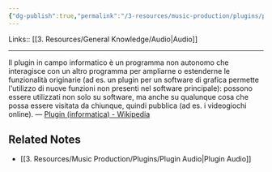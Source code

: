 ```yaml
---
{"dg-publish":true,"permalink":"/3-resources/music-production/plugins/plugin/","tags":["topic"]}
---
```


Links:: [[3. Resources/General Knowledge/Audio\|Audio]]

---
Il plugin in campo informatico è un programma non autonomo che interagisce con un altro programma per ampliarne o estenderne le funzionalità originarie (ad es. un plugin per un software di grafica permette l'utilizzo di nuove funzioni non presenti nel software principale): possono essere utilizzati non solo su software, ma anche su qualunque cosa che possa essere visitata da chiunque, quindi pubblica (ad es. i videogiochi online). — [Plugin (informatica) - Wikipedia](https://it.wikipedia.org/wiki/Plugin_(informatica))





## Related Notes

- [[3. Resources/Music Production/Plugins/Plugin Audio\|Plugin Audio]]